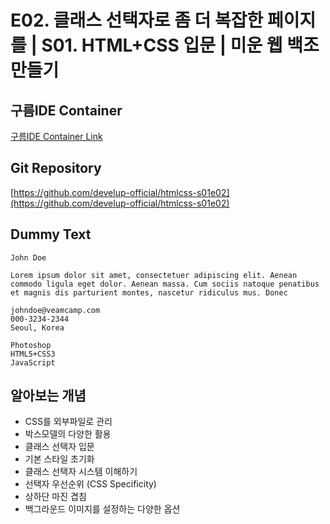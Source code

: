 #  E02. 클래스 선택자로 좀 더 복잡한 페이지를 | S01. HTML+CSS 입문 | 미운 웹 백조만들기

## 구름IDE Container
[구름IDE Container Link](https://goor.me/E5efv)

## Git Repository
[https://github.com/develup-official/htmlcss-s01e02](https://github.com/develup-official/htmlcss-s01e02)

## Dummy Text
```
John Doe

Lorem ipsum dolor sit amet, consectetuer adipiscing elit. Aenean commodo ligula eget dolor. Aenean massa. Cum sociis natoque penatibus et magnis dis parturient montes, nascetur ridiculus mus. Donec

johndoe@veamcamp.com
000-3234-2344
Seoul, Korea

Photoshop
HTML5+CSS3
JavaScript
```

## 알아보는 개념
- CSS를 외부파일로 관리
- 박스모델의 다양한 활용
- 클래스 선택자 입문
- 기본 스타일 초기화
- 클래스 선택자 시스템 이해하기
- 선택자 우선순위 (CSS Specificity)
- 상하단 마진 겹침
- 백그라운드 이미지를 설정하는 다양한 옵션

